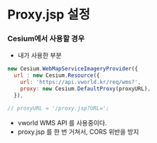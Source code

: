 # Proxy.jsp 설정
### Cesium에서 사용할 경우
- 내가 사용한 부분
```javascript
new Cesium.WebMapServiceImageryProvider({
  url : new Cesium.Resource({
    url: 'https://api.vworld.kr/req/wms?',
    proxy: new Cesium.DefaultProxy(proxyURL),
  }),

// proxyURL = '/proxy.jsp?URL=';
```
- vworld WMS API 를 사용중이다.
- proxy.jsp 를 한 번 거쳐서, CORS 위반을 방지
